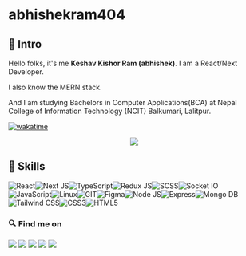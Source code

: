 # abhishekram404

## 👦 Intro
Hello folks,
it's me **Keshav Kishor Ram (abhishek)**. I am a React/Next Developer. 

I also know the MERN stack.

And I am studying Bachelors in Computer Applications(BCA) at Nepal College of Information Technology (NCIT) Balkumari, Lalitpur.

[![wakatime](https://wakatime.com/badge/user/9ef34678-284f-4667-b221-ef57dba725e2.svg)](https://wakatime.com/@9ef34678-284f-4667-b221-ef57dba725e2)

<p align="center">
  <img src="https://komarev.com/ghpvc/?username=abhishekram404&color=blueviolet&style=flat">
  
  
</p>


## 🚀 Skills
<img src="https://img.shields.io/badge/React-20232A?style=for-the-badge&logo=react&logoColor=61DAFB" alt="React" /><img src="https://img.shields.io/badge/next.js-000000?style=for-the-badge&logo=nextdotjs&logoColor=white" alt="Next JS" /><img src="https://img.shields.io/badge/TypeScript-007ACC?style=for-the-badge&logo=typescript&logoColor=white" alt="TypeScript" /><img src="https://img.shields.io/badge/Redux-593D88?style=for-the-badge&logo=redux&logoColor=white" alt="Redux JS" /><img src="https://img.shields.io/badge/Sass-CC6699?style=for-the-badge&logo=sass&logoColor=white" alt="SCSS" /><img src="https://img.shields.io/badge/Socket.io-010101?&style=for-the-badge&logo=Socket.io&logoColor=white" alt="Socket IO" /><img src="https://img.shields.io/badge/JavaScript-323330?style=for-the-badge&logo=javascript&logoColor=F7DF1E" alt="JavaScript" /><img src="https://img.shields.io/badge/Linux-FCC624?style=for-the-badge&logo=linux&logoColor=black" alt="Linux" /><img src="https://img.shields.io/badge/GIT-E44C30?style=for-the-badge&logo=git&logoColor=white" alt="GIT" /><img src="https://img.shields.io/badge/Figma-F24E1E?style=for-the-badge&logo=figma&logoColor=white" alt="Figma" /><img src="https://img.shields.io/badge/Node.js-339933?style=for-the-badge&logo=nodedotjs&logoColor=white" alt="Node JS" /><img src="https://img.shields.io/badge/Express.js-000000?style=for-the-badge&logo=express&logoColor=white" alt="Express" /><img src="https://img.shields.io/badge/MongoDB-4EA94B?style=for-the-badge&logo=mongodb&logoColor=white" alt="Mongo DB" /><img src="https://img.shields.io/badge/Tailwind_CSS-38B2AC?style=for-the-badge&logo=tailwind-css&logoColor=white" alt="Tailwind CSS" /><img src="https://img.shields.io/badge/CSS3-1572B6?style=for-the-badge&logo=css3&logoColor=white" alt="CSS3" /><img src="https://img.shields.io/badge/HTML5-E34F26?style=for-the-badge&logo=html5&logoColor=white" alt="HTML5"/>


<!-- ## 💙 Contributions detail -->
<!-- <img src="https://github-readme-stats.vercel.app/api?username=abhishekram404&theme=radical" /> -->
<!-- <img src="http://github-readme-streak-stats.herokuapp.com?user=abhishekram404&theme=radical&date_format=M%20j%5B%2C%20Y%5D"/> -->
<!-- <img src="https://github-readme-stats.vercel.app/api/top-langs/?username=abhishekram404&theme=radical" />  -->


### 🔍 Find me on
<a href="https://www.linkedin.com/in/abhishekram404/" target="_blank"><img src="https://img.shields.io/badge/LinkedIn-0077B5?style=for-the-badge&logo=linkedin&logoColor=white" /></a> <a href="https://www.facebook.com/abhishekram404/" target="_blank"><img src="https://img.shields.io/badge/Facebook-1877F2?style=for-the-badge&logo=facebook&logoColor=white" /></a> <a href="https://www.instagram.com/__abhishekram/" target="_blank"><img src="https://img.shields.io/badge/Instagram-E4405F?style=for-the-badge&logo=instagram&logoColor=white" /></a> <a href="https://www.sololearn.com/profile/6801745" target="_blank"><img src="https://img.shields.io/badge/-Sololearn-3a464b?style=for-the-badge&logo=Sololearn&logoColor=white"/></a> <a href="https://www.discord.com/users/577444294219005985" target="_blank"><img src="https://img.shields.io/badge/Discord-5865F2?style=for-the-badge&logo=discord&logoColor=white"/></a>
